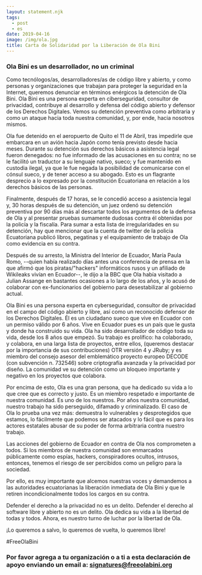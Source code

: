 ```yaml
---
layout: statement.njk
tags:
  - post
  - es
date: 2019-04-16
image: /img/ola.jpg
title: Carta de Solidaridad por la Liberación de Ola Bini
---
```


### Ola Bini es un desarrollador, no un criminal

Como tecnólogos/as, desarrolladores/as de código libre y abierto, y como personas y organizaciones que trabajan para proteger la seguridad en la Internet, queremos  denunciar en términos enérgicos la detención de Ola Bini. Ola Bini es una persona experta en ciberseguridad, consultor de privacidad, contribuye al desarrollo y defensa del código abierto y defensor de los Derechos Digitales. Vemos su detención preventiva como arbitraria y como un ataque hacia toda nuestra comunidad, y, por ende, hacia nosotros mismos.


Ola fue detenido en el aeropuerto de Quito el 11 de Abril, tras impedirle que embarcara en un avión hacia Japón como tenía previsto desde hacia meses. Durante su detención sus derechos básicos a asistencia legal fueron denegados: no fue informado de las acusaciones en su contra; no se le facilitó un traductor a su lenguaje nativo, sueco; y fue mantenido en custodia ilegal, ya que le fue negada la posibilidad de comunicarse con el cónsul sueco, y de tener acceso a su abogado. Esto es un flagrante desprecio a lo expresado por la constitución Ecuatoriana en relación a los derechos básicos de las personas.

Finalmente, después de 17 horas,  se le concedió acceso a asistencia legal y, 30 horas después de su detención, un juez ordenó su detención preventiva por 90 días más al descartar todos los argumentos de la defensa de Ola y al presentar pruebas sumamente dudosas contra él obtenidas por la policía y la fiscalía. Para sumar a esta lista de irregularidades en su detención, hay que mencionar que la cuenta de twitter de la policia Ecuatoriana publicó libros, pegatinas y el equipamiento de trabajo de Ola como evidencia en su contra.


Después de su arresto, la Ministra del Interior de Ecuador, María Paula Romo, --quien había realizado días antes una conferencia de prensa en la que afirmó que los piratas/"hackers" informáticos rusos y un afiliado de Wikileaks vivían en Ecuador--, le dijo a la BBC que Ola había visitado a Julian Assange en bastantes ocasiones a lo largo de los años, y lo acusó de colaborar con ex-funcionarios del gobierno para desestabilizar al gobierno actual.

Ola Bini es una persona experta en cyberseguridad, consultor de privacidad en el campo del código abierto y libre, así como un reconocido defensor de los Derechos Digitales. Él es un ciudadano sueco que vive en Ecuador con un permiso válido por 6 años. Vive en Ecuador pues es un país que le gusta y donde ha construido su vida.  Ola ha sido desarrollador de código toda su vida, desde los 8 años que empezó.  Su trabajo es prolífico: ha colaborado, y colabora, en una larga lista de proyectos, entre ellos, (queremos destacar por la importancia de sus contribuciones) OTR versión 4 y JRuby; y es miembro del consejo asesor del  emblemático proyecto europeo DECODE (con subvención n. 732546) sobre criptografía avanzada y la privacidad por diseño.  La comunidad ve su detención como un bloqueo importante y negativo en los proyectos que colabora.

Por encima de esto, Ola es una gran persona, que ha dedicado su vida a lo que cree que es correcto y justo. Es un miembro respetado e importante de nuestra comunidad. Es uno de los nuestros. Por años nuestra comunidad, nuestro trabajo ha sido perseguido, difamado y criminalizado.  El caso de Ola lo prueba una vez más: demuestra lo vulnerables y desprotegidos que estamos, lo fácilmente que podemos ser atacados y lo fácil que es para los actores estatales abusar de su poder de forma arbitraria contra nuestro trabajo.

Las acciones del gobierno de Ecuador en contra de Ola nos comprometen a todos. Si los miembros de nuestra comunidad son enmarcados públicamente como espías, hackers, conspiradores ocultos, intrusos, entonces, tenemos el riesgo de ser percibidos como un peligro para la sociedad.

Por ello, es muy importante que alcemos nuestras voces y demandemos a las autoridades ecuatorianas la liberación inmediata de Ola Bini y que le retiren incondicionalmente todos los cargos en su contra.

Defender el derecho a la privacidad no es un delito. Defender el derecho al software libre y abierto no es un delito. Ola dedica su vida a la libertad de todas y todos. Ahora, es nuestro turno de luchar por la libertad de Ola.

¡Lo queremos a salvo, lo queremos de vuelta, lo queremos libre!

#FreeOlaBini

### Por favor agrega a tu organización o a ti a esta declaración de apoyo enviando un email a: [signatures@freeolabini.org]

[signatures@freeolabini.org]: mailto:signatures@freeolabini.org?subject=Signature+#FreeOlaBini&body=Let%20us%20know%20if%20you%20are%20signing%20as%20an%20organization%20or%20personally.%20In%20both%20cases%20send%20us%20a%20link%20to%20your%20website%20with%20statement%20of%20support%20for%20Ola,%20or%20your%20twitter%20profile.%20In%20case%20of%20an%20organization%20please%20send%20a%20logo%20for%20white%20background(png/jpg).%0D%0A%0D%0Aname:%0D%0Aurl:%0D%0Aimage:%0D%0A
